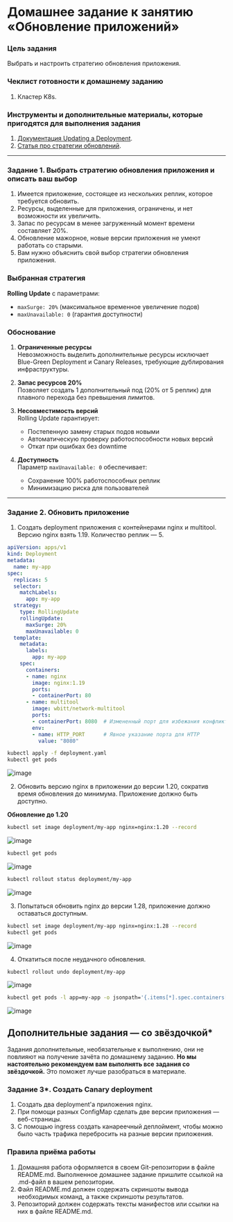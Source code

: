 # Домашнее задание к занятию «Обновление приложений»

### Цель задания

Выбрать и настроить стратегию обновления приложения.

### Чеклист готовности к домашнему заданию

1. Кластер K8s.

### Инструменты и дополнительные материалы, которые пригодятся для выполнения задания

1. [Документация Updating a Deployment](https://kubernetes.io/docs/concepts/workloads/controllers/deployment/#updating-a-deployment).
2. [Статья про стратегии обновлений](https://habr.com/ru/companies/flant/articles/471620/).

-----

### Задание 1. Выбрать стратегию обновления приложения и описать ваш выбор

1. Имеется приложение, состоящее из нескольких реплик, которое требуется обновить.
2. Ресурсы, выделенные для приложения, ограничены, и нет возможности их увеличить.
3. Запас по ресурсам в менее загруженный момент времени составляет 20%.
4. Обновление мажорное, новые версии приложения не умеют работать со старыми.
5. Вам нужно объяснить свой выбор стратегии обновления приложения.

### Выбранная стратегия
**Rolling Update** с параметрами:
- `maxSurge: 20%` (максимальное временное увеличение подов)
- `maxUnavailable: 0` (гарантия доступности)

### Обоснование
1. **Ограниченные ресурсы**  
   Невозможность выделить дополнительные ресурсы исключает Blue-Green Deployment и Canary Releases, требующие дублирования инфраструктуры.

2. **Запас ресурсов 20%**  
   Позволяет создать 1 дополнительный под (20% от 5 реплик) для плавного перехода без превышения лимитов.

3. **Несовместимость версий**  
   Rolling Update гарантирует:
   - Постепенную замену старых подов новыми
   - Автоматическую проверку работоспособности новых версий
   - Откат при ошибках без downtime

4. **Доступность**  
   Параметр `maxUnavailable: 0` обеспечивает:
   - Сохранение 100% работоспособных реплик
   - Минимизацию риска для пользователей

---

### Задание 2. Обновить приложение

1. Создать deployment приложения с контейнерами nginx и multitool. Версию nginx взять 1.19. Количество реплик — 5.

```yaml
apiVersion: apps/v1
kind: Deployment
metadata:
  name: my-app
spec:
  replicas: 5
  selector:
    matchLabels:
      app: my-app
  strategy:
    type: RollingUpdate
    rollingUpdate:
      maxSurge: 20%
      maxUnavailable: 0
  template:
    metadata:
      labels:
        app: my-app
    spec:
      containers:
      - name: nginx
        image: nginx:1.19
        ports:
        - containerPort: 80
      - name: multitool
        image: wbitt/network-multitool
        ports:
        - containerPort: 8080  # Измененный порт для избежания конфликта
        env:
        - name: HTTP_PORT      # Явное указание порта для HTTP
          value: "8080"
```

```bash
kubectl apply -f deployment.yaml
kubectl get pods
```
![image](https://github.com/user-attachments/assets/5c85eb8a-8826-4004-809c-a6e17893dd4b)

2. Обновить версию nginx в приложении до версии 1.20, сократив время обновления до минимума. Приложение должно быть доступно.

**Обновление до 1.20**

```bash
kubectl set image deployment/my-app nginx=nginx:1.20 --record
```
![image](https://github.com/user-attachments/assets/beddca8d-8374-4840-9fe1-86273f40ae26)

```bash
kubectl get pods
```
![image](https://github.com/user-attachments/assets/3463a06f-0b88-442e-9972-acaa567348c8)

```bash
kubectl rollout status deployment/my-app
```
![image](https://github.com/user-attachments/assets/914206ed-7b64-4871-ba46-0d7063be1060)

3. Попытаться обновить nginx до версии 1.28, приложение должно оставаться доступным.

```bash
kubectl set image deployment/my-app nginx=nginx:1.28 --record
kubectl get pods
```

![image](https://github.com/user-attachments/assets/813f67fc-e1c4-4ac4-b509-1fe263475a37)

4. Откатиться после неудачного обновления.

```bash
kubectl rollout undo deployment/my-app
```
![image](https://github.com/user-attachments/assets/4c060059-1c6c-48ee-a88a-00720324d986)

```bash
kubectl get pods -l app=my-app -o jsonpath='{.items[*].spec.containers[?(@.name=="nginx")].image}' | tr ' ' '\n'
```
![image](https://github.com/user-attachments/assets/726b3930-1201-4722-9873-78bd7f5a7a64)

## Дополнительные задания — со звёздочкой*

Задания дополнительные, необязательные к выполнению, они не повлияют на получение зачёта по домашнему заданию. **Но мы настоятельно рекомендуем вам выполнять все задания со звёздочкой.** Это поможет лучше разобраться в материале.   

### Задание 3*. Создать Canary deployment

1. Создать два deployment'а приложения nginx.
2. При помощи разных ConfigMap сделать две версии приложения — веб-страницы.
3. С помощью ingress создать канареечный деплоймент, чтобы можно было часть трафика перебросить на разные версии приложения.

### Правила приёма работы

1. Домашняя работа оформляется в своем Git-репозитории в файле README.md. Выполненное домашнее задание пришлите ссылкой на .md-файл в вашем репозитории.
2. Файл README.md должен содержать скриншоты вывода необходимых команд, а также скриншоты результатов.
3. Репозиторий должен содержать тексты манифестов или ссылки на них в файле README.md.

